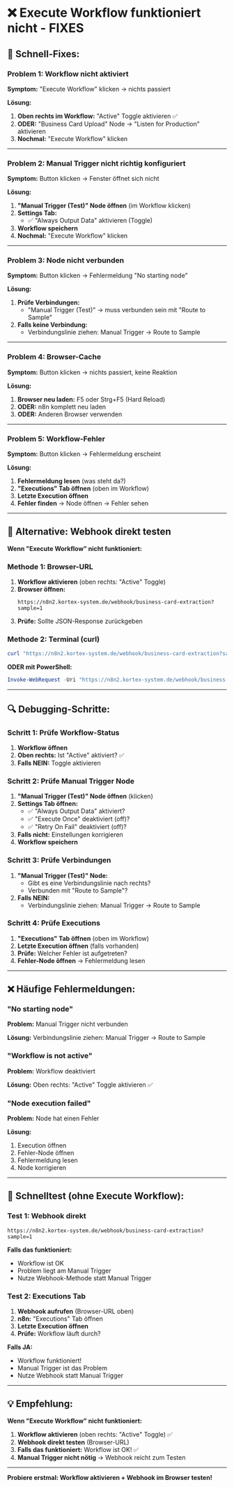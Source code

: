 # ❌ Execute Workflow funktioniert nicht - FIXES

## 🔧 Schnell-Fixes:

### Problem 1: Workflow nicht aktiviert

**Symptom:** "Execute Workflow" klicken → nichts passiert

**Lösung:**
1. **Oben rechts im Workflow:** "Active" Toggle aktivieren ✅
2. **ODER:** "Business Card Upload" Node → "Listen for Production" aktivieren
3. **Nochmal:** "Execute Workflow" klicken

---

### Problem 2: Manual Trigger nicht richtig konfiguriert

**Symptom:** Button klicken → Fenster öffnet sich nicht

**Lösung:**
1. **"Manual Trigger (Test)" Node öffnen** (im Workflow klicken)
2. **Settings Tab:**
   - ✅ "Always Output Data" aktivieren (Toggle)
3. **Workflow speichern**
4. **Nochmal:** "Execute Workflow" klicken

---

### Problem 3: Node nicht verbunden

**Symptom:** Button klicken → Fehlermeldung "No starting node"

**Lösung:**
1. **Prüfe Verbindungen:**
   - "Manual Trigger (Test)" → muss verbunden sein mit "Route to Sample"
2. **Falls keine Verbindung:**
   - Verbindungslinie ziehen: Manual Trigger → Route to Sample

---

### Problem 4: Browser-Cache

**Symptom:** Button klicken → nichts passiert, keine Reaktion

**Lösung:**
1. **Browser neu laden:** F5 oder Strg+F5 (Hard Reload)
2. **ODER:** n8n komplett neu laden
3. **ODER:** Anderen Browser verwenden

---

### Problem 5: Workflow-Fehler

**Symptom:** Button klicken → Fehlermeldung erscheint

**Lösung:**
1. **Fehlermeldung lesen** (was steht da?)
2. **"Executions" Tab öffnen** (oben im Workflow)
3. **Letzte Execution öffnen**
4. **Fehler finden** → Node öffnen → Fehler sehen

---

## 🚀 Alternative: Webhook direkt testen

**Wenn "Execute Workflow" nicht funktioniert:**

### Methode 1: Browser-URL

1. **Workflow aktivieren** (oben rechts: "Active" Toggle)
2. **Browser öffnen:**
   ```
   https://n8n2.kortex-system.de/webhook/business-card-extraction?sample=1
   ```
3. **Prüfe:** Sollte JSON-Response zurückgeben

### Methode 2: Terminal (curl)

```powershell
curl "https://n8n2.kortex-system.de/webhook/business-card-extraction?sample=1"
```

**ODER mit PowerShell:**
```powershell
Invoke-WebRequest -Uri "https://n8n2.kortex-system.de/webhook/business-card-extraction?sample=1"
```

---

## 🔍 Debugging-Schritte:

### Schritt 1: Prüfe Workflow-Status

1. **Workflow öffnen**
2. **Oben rechts:** Ist "Active" aktiviert? ✅
3. **Falls NEIN:** Toggle aktivieren

### Schritt 2: Prüfe Manual Trigger Node

1. **"Manual Trigger (Test)" Node öffnen** (klicken)
2. **Settings Tab öffnen:**
   - ✅ "Always Output Data" aktiviert?
   - ✅ "Execute Once" deaktiviert (off)?
   - ✅ "Retry On Fail" deaktiviert (off)?
3. **Falls nicht:** Einstellungen korrigieren
4. **Workflow speichern**

### Schritt 3: Prüfe Verbindungen

1. **"Manual Trigger (Test)" Node:**
   - Gibt es eine Verbindungslinie nach rechts?
   - Verbunden mit "Route to Sample"?
2. **Falls NEIN:**
   - Verbindungslinie ziehen: Manual Trigger → Route to Sample

### Schritt 4: Prüfe Executions

1. **"Executions" Tab öffnen** (oben im Workflow)
2. **Letzte Execution öffnen** (falls vorhanden)
3. **Prüfe:** Welcher Fehler ist aufgetreten?
4. **Fehler-Node öffnen** → Fehlermeldung lesen

---

## ❌ Häufige Fehlermeldungen:

### "No starting node"

**Problem:** Manual Trigger nicht verbunden

**Lösung:** Verbindungslinie ziehen: Manual Trigger → Route to Sample

### "Workflow is not active"

**Problem:** Workflow deaktiviert

**Lösung:** Oben rechts: "Active" Toggle aktivieren ✅

### "Node execution failed"

**Problem:** Node hat einen Fehler

**Lösung:** 
1. Execution öffnen
2. Fehler-Node öffnen
3. Fehlermeldung lesen
4. Node korrigieren

---

## 🎯 Schnelltest (ohne Execute Workflow):

### Test 1: Webhook direkt

```
https://n8n2.kortex-system.de/webhook/business-card-extraction?sample=1
```

**Falls das funktioniert:**
- Workflow ist OK
- Problem liegt am Manual Trigger
- Nutze Webhook-Methode statt Manual Trigger

### Test 2: Executions Tab

1. **Webhook aufrufen** (Browser-URL oben)
2. **n8n:** "Executions" Tab öffnen
3. **Letzte Execution öffnen**
4. **Prüfe:** Workflow läuft durch?

**Falls JA:**
- Workflow funktioniert!
- Manual Trigger ist das Problem
- Nutze Webhook statt Manual Trigger

---

## 💡 Empfehlung:

**Wenn "Execute Workflow" nicht funktioniert:**

1. **Workflow aktivieren** (oben rechts: "Active" Toggle) ✅
2. **Webhook direkt testen** (Browser-URL)
3. **Falls das funktioniert:** Workflow ist OK! ✅
4. **Manual Trigger nicht nötig** → Webhook reicht zum Testen

---

**Probiere erstmal: Workflow aktivieren + Webhook im Browser testen!**

